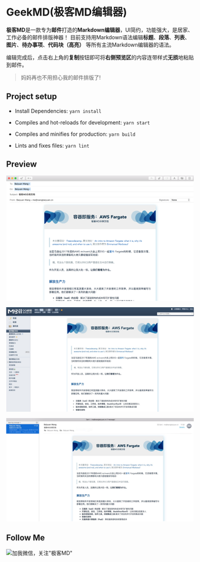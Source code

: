 # GeekMD(极客MD编辑器)

**极客MD**是一款专为**邮件**打造的**Markdown编辑器**，UI简约，功能强大，是居家、工作必备的邮件排版神器！
目前支持用Markdown语法编辑**标题**、**段落**、**列表**、**图片**、**待办事项**、**代码块（高亮）** 等所有主流Markdown编辑器的语法。

编辑完成后，点击右上角的**复制**按钮即可将**右侧预览区**的内容连带样式**无损**地粘贴到邮件。

>妈妈再也不用担心我的邮件排版了!

## Project setup

- Install Dependencies: `yarn install`

- Compiles and hot-reloads for development: `yarn start`

- Compiles and minifies for production: `yarn build`

- Lints and fixes files: `yarn lint`

## Preview

![编辑邮件，粘贴到邮箱效果预览](./assets/preview.png)

![QQ邮箱收到邮件的效果预览](./assets/preview2.jpeg)

![Mac Mail收到邮件的效果预览](./assets/preview3.jpeg)


## Follow Me
![加我微信，关注"极客MD"](https://wangbaiyuan.cn/wp-content/uploads/2018/08/qrcode_for_gh_5f4c204be810_344.jpg)


